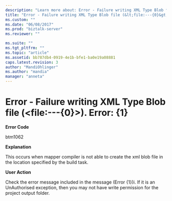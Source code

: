 ```yaml
---
description: "Learn more about: Error - Failure writing XML Type Blob file (&lt;file:---{0}&gt;). Error: {1}"
title: "Error - Failure writing XML Type Blob file (&lt;file:---{0}&gt;). Error: {1} | Microsoft Docs"
ms.custom: ""
ms.date: "06/08/2017"
ms.prod: "biztalk-server"
ms.reviewer: ""

ms.suite: ""
ms.tgt_pltfrm: ""
ms.topic: "article"
ms.assetid: bb787db4-0919-4e1b-bfe1-ba0e19a08881
caps.latest.revision: 3
author: "MandiOhlinger"
ms.author: "mandia"
manager: "anneta"
---
```

# Error - Failure writing XML Type Blob file (&lt;file:---{0}&gt;). Error: {1}
**Error Code**  
  
 btm1062  
  
 **Explanation**  
  
 This occurs when mapper compiler is not able to create the xml blob file in the location specified by the build task.  
  
 **User Action**  
  
 Check the error message included in the message (Error {1})i. If it is an UnAuthorised exception, then you may not have write permission for the project output folder.

